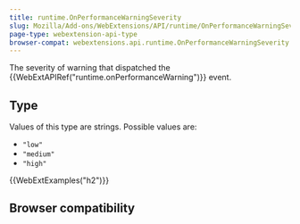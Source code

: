 ```yaml
---
title: runtime.OnPerformanceWarningSeverity
slug: Mozilla/Add-ons/WebExtensions/API/runtime/OnPerformanceWarningSeverity
page-type: webextension-api-type
browser-compat: webextensions.api.runtime.OnPerformanceWarningSeverity
---
```




The severity of warning that dispatched the {{WebExtAPIRef("runtime.onPerformanceWarning")}} event.

## Type

Values of this type are strings. Possible values are:

- `"low"`
- `"medium"`
- `"high"`

{{WebExtExamples("h2")}}

## Browser compatibility



